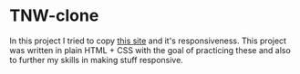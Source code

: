 # TNW-clone

In this project I tried to copy [this site](http://thenextweb.com/) and it's responsiveness. This project was written in plain HTML + CSS with the goal of practicing these and also to further my skills in making stuff responsive.
